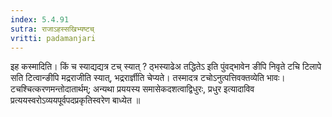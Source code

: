 ```yaml
---
index: 5.4.91
sutra: राजाऽहस्सखिभ्यष्टच्‌
vritti: padamanjari
---
```


 इह कस्मादिति। किं च स्याद्यद्यत्र टच् स्यात् ? ठ्भस्याढेअ तद्धितेऽ इति पुंवद्भावेन ङीपि निवृते टचि टिलापे सति टित्वान्ङीपि मद्रराजीति स्यात्, भद्ररार्ज्ञीति चेप्यते। तस्मादत्र टचोऽनुत्पत्तिवक्तव्येति भावः। टचश्चित्करणमन्तोदातार्थम्; अन्यथा प्रययस्य समासेकदशत्वाद्विधुरः, प्रधुर इत्यादाविव प्रत्ययस्वरोऽव्ययपूर्वपदप्रकृतिस्वरेण बाध्येत ॥